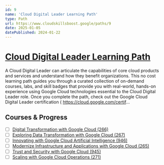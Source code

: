 ```yaml
---
id: 9
name: 'Cloud Digital Leader Learning Path'
type: Path
url: https://www.cloudskillsboost.google/paths/9
date: 2025-01-05
datePublished: 2024-01-22
---
```


# [Cloud Digital Leader Learning Path](https://www.cloudskillsboost.google/paths/9)

A Cloud Digital Leader can articulate the capabilities of core cloud products and services and understand how they benefit organizations. This no cost learning path guides you through a curated collection of on-demand courses, labs, and skill badges that provide you with real-world, hands-on experience using Google Cloud technologies essential to the Cloud Digital Leader role. Once you complete the path, check out the Google Cloud Digital Leader certification (	https://cloud.google.com/certif...

## Courses & Progress

- [ ] [Digital Transformation with Google Cloud (266)](../courses/Digital-Transformation-with-Google-Cloud.md)
- [ ] [Exploring Data Transformation with Google Cloud (267)](../courses/Exploring-Data-Transformation-with-Google-Cloud.md)
- [ ] [Innovating with Google Cloud Artificial Intelligence (946)](../courses/Innovating-with-Google-Cloud-Artificial-Intelligence.md)
- [ ] [Modernize Infrastructure and Applications with Google Cloud (265)](../courses/Modernize-Infrastructure-and-Applications-with-Google-Cloud.md)
- [ ] [Trust and Security with Google Cloud (945)](../courses/Trust-and-Security-with-Google-Cloud.md)
- [ ] [Scaling with Google Cloud Operations (271)](../courses/Scaling-with-Google-Cloud-Operations.md)
